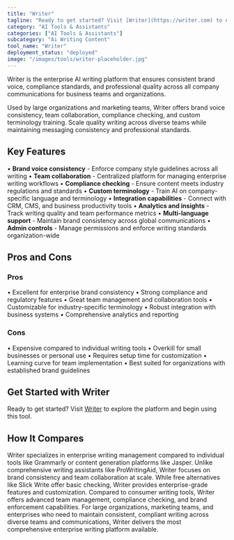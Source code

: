 ```yaml
---
title: "Writer"
tagline: "Ready to get started? Visit [Writer](https://writer.com) to explore the platform and begin using this tool...."
category: "AI Tools & Assistants"
categories: ["AI Tools & Assistants"]
subcategory: "Ai Writing Content"
tool_name: "Writer"
deployment_status: "deployed"
image: "/images/tools/writer-placeholder.jpg"
---
```

Writer is the enterprise AI writing platform that ensures consistent brand voice, compliance standards, and professional quality across all company communications for business teams and organizations.

Used by large organizations and marketing teams, Writer offers brand voice consistency, team collaboration, compliance checking, and custom terminology training. Scale quality writing across diverse teams while maintaining messaging consistency and professional standards.

## Key Features

• **Brand voice consistency** - Enforce company style guidelines across all writing
• **Team collaboration** - Centralized platform for managing enterprise writing workflows
• **Compliance checking** - Ensure content meets industry regulations and standards
• **Custom terminology** - Train AI on company-specific language and terminology
• **Integration capabilities** - Connect with CRM, CMS, and business productivity tools
• **Analytics and insights** - Track writing quality and team performance metrics
• **Multi-language support** - Maintain brand consistency across global communications
• **Admin controls** - Manage permissions and enforce writing standards organization-wide

## Pros and Cons

### Pros
• Excellent for enterprise brand consistency
• Strong compliance and regulatory features
• Great team management and collaboration tools
• Customizable for industry-specific terminology
• Robust integration with business systems
• Comprehensive analytics and reporting

### Cons
• Expensive compared to individual writing tools
• Overkill for small businesses or personal use
• Requires setup time for customization
• Learning curve for team implementation
• Best suited for organizations with established brand guidelines

## Get Started with Writer

Ready to get started? Visit [Writer](https://writer.com) to explore the platform and begin using this tool.

## How It Compares

Writer specializes in enterprise writing management compared to individual tools like Grammarly or content generation platforms like Jasper. Unlike comprehensive writing assistants like ProWritingAid, Writer focuses on brand consistency and team collaboration at scale. While free alternatives like Slick Write offer basic checking, Writer provides enterprise-grade features and customization. Compared to consumer writing tools, Writer offers advanced team management, compliance checking, and brand enforcement capabilities. For large organizations, marketing teams, and enterprises who need to maintain consistent, compliant writing across diverse teams and communications, Writer delivers the most comprehensive enterprise writing platform available.
